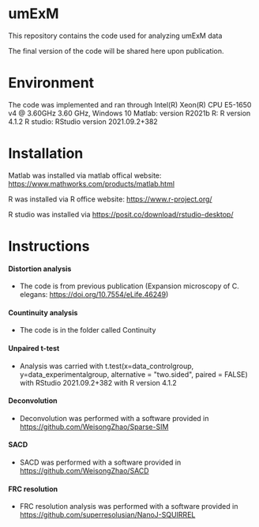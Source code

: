 # umExM
This repository contains the code used for analyzing umExM data

The final version of the code will be shared here upon publication.

# Environment
The code was implemented and ran through Intel(R) Xeon(R) CPU E5-1650 v4 @ 3.60GHz   3.60 GHz, Windows 10
Matlab: version R2021b
R: R version 4.1.2
R studio: RStudio version 2021.09.2+382

# Installation
Matlab was installed via matlab offical website: https://www.mathworks.com/products/matlab.html

R was installed via R office website: https://www.r-project.org/

R studio was installed via https://posit.co/download/rstudio-desktop/

# Instructions 

#### Distortion analysis
  - The code is from previous publication (Expansion microscopy of C. elegans: https://doi.org/10.7554/eLife.46249)
#### Countinuity analysis
  - The code is in the folder called Continuity 
#### Unpaired t-test
  - Analysis was carried with t.test(x=data_controlgroup, y=data_experimentalgroup, alternative = "two.sided", paired = FALSE) with RStudio 2021.09.2+382 with R version 4.1.2
#### Deconvolution
  - Deconvolution was performed with a software provided in https://github.com/WeisongZhao/Sparse-SIM
#### SACD 
  - SACD was performed with a software provided in https://github.com/WeisongZhao/SACD
#### FRC resolution 
  - FRC resolution analysis was performed with a software provided in https://github.com/superresolusian/NanoJ-SQUIRREL
